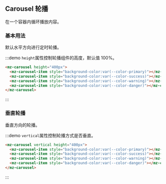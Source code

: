 ## Carousel 轮播

在一个容器内循环播放内容。

### 基本用法

默认水平方向进行定时轮播。

:::demo `height`属性控制轮播组件的高度，默认值 100%。
```html
<mz-carousel height="400px">
  <mz-carousel-item style="background-color:var(--color-primary)"></mz-carousel-item>
  <mz-carousel-item style="background-color:var(--color-success)"></mz-carousel-item>
  <mz-carousel-item style="background-color:var(--color-warning)"></mz-carousel-item>
  <mz-carousel-item style="background-color:var(--color-danger)"></mz-carousel-item>
</mz-carousel>
```
:::

### 垂直轮播

垂直方向的轮播。

:::demo `vertical`属性控制轮播方式是否垂直。
```html
<mz-carousel vertical height="400px">
  <mz-carousel-item style="background-color:var(--color-primary)"></mz-carousel-item>
  <mz-carousel-item style="background-color:var(--color-success)"></mz-carousel-item>
  <mz-carousel-item style="background-color:var(--color-warning)"></mz-carousel-item>
  <mz-carousel-item style="background-color:var(--color-danger)"></mz-carousel-item>
</mz-carousel>
```
:::